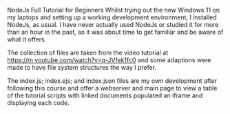 NodeJs Full Tutorial for Beginners 
Whilst trying out the new Windows 11 on my laptops and setting up a working development environment, I installed NodeJs, as usual.  I have never actually used NodeJs or studied it for more than an hour in the past, so it was about time to get familiar and be aware of what it offers.

The collection of files are taken from the video tutorial at https://m.youtube.com/watch?v=q-JVfek1fc0 and some adaptions were made to have file system structures the way I prefer.

The index.js; index.ejs; and index.json files are my own development after following this course and offer a webserver and main page to view a table of the tutorial scripts with linked documents populated an iframe and displaying each code.
